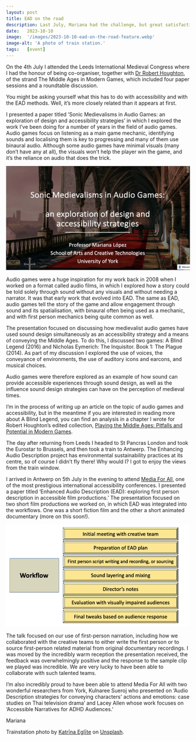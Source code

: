 ```yaml
---
layout: post
title: EAD on the road
description: Last July, Mariana had the challenge, but great satisfaction, of being able to present on the Enhanced Audio Description (EAD) methods at two international conferences in one week. 
date:   2023-10-10
image:  '/images/2023-10-10-ead-on-the-road-feature.webp'
image-alt: 'A photo of train station.'
tags:   [event]
---
```


On the 4th July I attended the Leeds International Medieval Congress where I had the honour of being co-organiser, together with [Dr Robert Houghton](https://www.winchester.ac.uk/about-us/leadership-and-governance/staff-directory/staff-profiles/houghton.php), of the strand The Middle Ages in Modern Games, which included four paper sessions and a roundtable discussion. 

You might be asking yourself what this has to do with accessibility and with the EAD methods. Well, it’s more closely related than it appears at first. 

I presented a paper titled ‘Sonic Medievalisms in Audio Games: an exploration of design and accessibility strategies’ in which I explored the work I’ve been doing for a number of years in the field of audio games. Audio games focus on listening as a main game mechanic, identifying sounds and localising them is key to progressing and many of them use binaural audio. Although some audio games have minimal visuals (many don’t have any at all), the visuals won’t help the player win the game, and it’s the reliance on audio that does the trick. 

![The presentation's first slide with the title and background image from a video game.](../images/2023-10-10-ead-on-the-road-SonicMedievalisms.webp)

Audio games were a huge inspiration for my work back in 2008 when I worked on a format called audio films, in which I explored how a story could be told solely through sound without any visuals and without needing a narrator. It was that early work that evolved into EAD. The same as EAD, audio games tell the story of the game and allow engagement through sound and its spatialisation, with binaural often being used as a mechanic, and with first person mechanics being quite common as well. 

The presentation focused on discussing how medievalist audio games have used sound design simultaneously as an accessibility strategy and a means of conveying the Middle Ages. To do this, I discussed two games: A Blind Legend (2016) and Nicholas Eymerich: The Inquisitor. Book 1: The Plague (2014). As part of my discussion I explored the use of voices, the conveyance of environments, the use of auditory icons and earcons, and musical choices. 

Audio games were therefore explored as an example of how sound can provide accessible experiences through sound design, as well as the influence sound design strategies can have on the perception of medieval times.

I’m in the process of writing up an article on the topic of audio games and accessibility, but in the meantime if you are interested in reading more about A Blind Legend, you can find an analysis in a chapter I wrote for Robert Houghton’s edited collection, [Playing the Middle Ages: Pitfalls and Potential in Modern Games](https://www.bloomsbury.com/uk/playing-the-middle-ages-9781350242883/). 

The day after returning from Leeds I headed to St Pancras London and took the Eurostar to Brussels, and then took a train to Antwerp. The Enhancing Audio Description project has environmental sustainability practices at its centre, so of course I didn’t fly there! Why would I? I got to enjoy the views from the train window. 

I arrived in Antwerp on 5th July in the evening to attend [Media For All](https://www.uantwerpen.be/en/conferences/media-for-all-10/), one of the most prestigious international accessibility conferences. I presented a paper titled ‘Enhanced Audio Description (EAD): exploring first person description in accessible film productions.’ The presentation focused on two short film productions we worked on, in which EAD was integrated into the workflows. One was a short fiction film and the other a short animated documentary (more on this soon!).

![Diagram of EAD workflow with filmmakers.](../images/2023-10-10-ead-on-the-road-EADWorkflow.png)

The talk focused on our use of first-person narration, including how we collaborated with the creative teams to either write the first person or to source first-person related material from original documentary recordings. I was moved by the incredibly warm reception the presentation received, the feedback was overwhelmingly positive and the response to the sample clip we played was incredible. We are very lucky to have been able to collaborate with such talented teams.

I’m also incredibly proud to have been able to attend Media For All with two wonderful researchers from York, Kulnaree Sueroj who presented on ‘Audio Description strategies for conveying characters' actions and emotions: case studies on Thai television drama’ and Lacey Allen whose work focuses on ‘Accessible Narratives for ADHD Audiences.’

Mariana


Trainstation photo by <a href="https://unsplash.com/@katriinaegliitee?utm_content=creditCopyText&utm_medium=referral&utm_source=unsplash">Katrīna Eglīte</a> on <a href="https://unsplash.com/photos/a-train-is-parked-in-a-train-station-b4SPXVdNGw4?utm_content=creditCopyText&utm_medium=referral&utm_source=unsplash">Unsplash</a>.
  